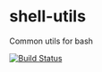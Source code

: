 # shell-utils

Common utils for bash

[![Build Status](https://travis-ci.org/beyondops/shell-utils.svg?branch=master)](https://travis-ci.org/beyondops/shell-utils)
